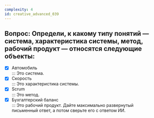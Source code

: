 ```yaml
---
complexity: 4
id: creative_advanced_039
---
```

## Вопрос: Определи, к какому типу понятий — система, характеристика системы, метод, рабочий продукт — относятся следующие объекты:

- [x] Автомобиль  
  ::: Это система.  
- [x] Скорость  
  ::: Это характеристика системы.  
- [x] Scrum  
  ::: Это метод.  
- [x] Бухгалтерский баланс  
  ::: Это рабочий продукт. Дайте максимально развернутый письменный ответ, а потом сверьте его с ответом ИИ.